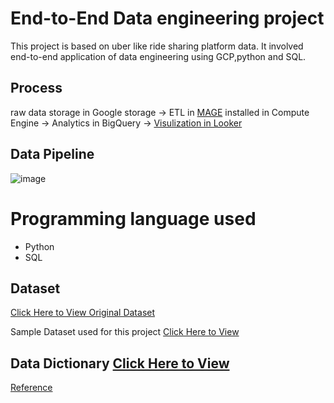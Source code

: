 # End-to-End Data engineering project 
  This project is based on uber like ride sharing platform data. It involved end-to-end application of data engineering using GCP,python and SQL.
  
  ## Process
  raw data storage in Google storage -> ETL in [MAGE](https://www.mage.ai/) installed in Compute Engine -> Analytics in BigQuery -> [Visulization in Looker](https://lookerstudio.google.com/s/o9Of8GNtm-Y)
  
  ## Data Pipeline
  ![image](https://github.com/iamsaugat07/data-project/assets/70828186/7b69a059-dd86-468e-8091-8603854b4176)


# Programming language used
* Python 
* SQL

## Dataset
  [Click Here to View Original Dataset](https://www.nyc.gov/site/tlc/about/tlc-trip-record-data.page)
  
  Sample Dataset used for this project [Click Here to View](https://github.com/iamsaugat07/data-project/blob/main/Ride_sharing_data_project/data/uber_data.csv)
 
 ## Data Dictionary [Click Here to View](https://www.nyc.gov/assets/tlc/downloads/pdf/data_dictionary_trip_records_yellow.pdf)
 
 [Reference](https://github.com/darshilparmar/uber-etl-pipeline-data-engineering-project)

